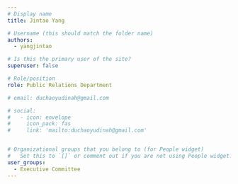 ```yaml
---
# Display name
title: Jintao Yang

# Username (this should match the folder name)
authors:
  - yangjintao

# Is this the primary user of the site?
superuser: false

# Role/position
role: Public Relations Department

# email: duchaoyudinah@gmail.com

# social:
#   - icon: envelope
#     icon_pack: fas
#     link: 'mailto:duchaoyudinah@gmail.com'


# Organizational groups that you belong to (for People widget)
#   Set this to `[]` or comment out if you are not using People widget.
user_groups:
  - Executive Committee
---
```

